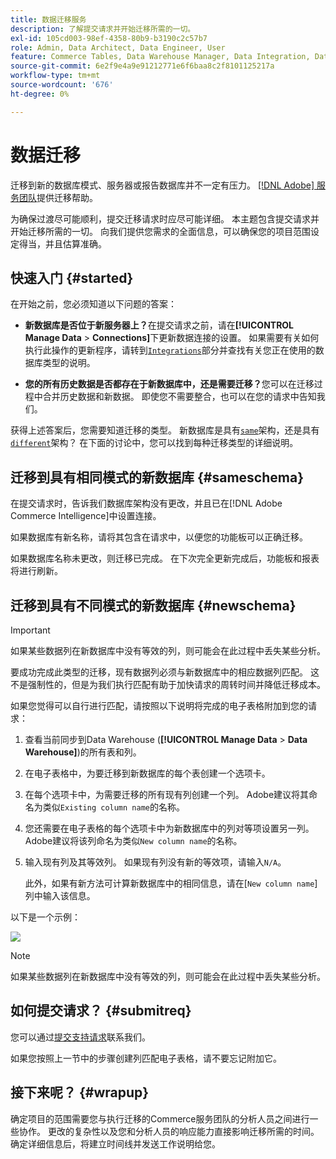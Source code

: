 ```yaml
---
title: 数据迁移服务
description: 了解提交请求并开始迁移所需的一切。
exl-id: 105cd003-98ef-4358-80b9-b3190c2c57b7
role: Admin, Data Architect, Data Engineer, User
feature: Commerce Tables, Data Warehouse Manager, Data Integration, Data Import/Export
source-git-commit: 6e2f9e4a9e91212771e6f6baa8c2f8101125217a
workflow-type: tm+mt
source-wordcount: '676'
ht-degree: 0%

---
```


# 数据迁移

迁移到新的数据库模式、服务器或报告数据库并不一定有压力。 [[!DNL Adobe] 服务团队](https://experienceleague.adobe.com/docs/commerce-knowledge-base/kb/troubleshooting/miscellaneous/mbi-service-policies.html?lang=zh-Hans)提供迁移帮助。

为确保过渡尽可能顺利，提交迁移请求时应尽可能详细。 本主题包含提交请求并开始迁移所需的一切。 向我们提供您需求的全面信息，可以确保您的项目范围设定得当，并且估算准确。

## 快速入门 {#started}

在开始之前，您必须知道以下问题的答案：

* **新数据库是否位于新服务器上？**&#x200B;在提交请求之前，请在&#x200B;**[!UICONTROL Manage Data** > **Connections]**&#x200B;下更新数据连接的设置。 如果需要有关如何执行此操作的更新程序，请转到[`Integrations`](../integrations/integrations.md)部分并查找有关您正在使用的数据库类型的说明。

* **您的所有历史数据是否都存在于新数据库中，还是需要迁移？**&#x200B;您可以在迁移过程中合并历史数据和新数据。 即使您不需要整合，也可以在您的请求中告知我们。

获得上述答案后，您需要知道迁移的类型。 新数据库是具有[`same`](#sameschema)架构，还是具有[`different`](#newschema)架构？ 在下面的讨论中，您可以找到每种迁移类型的详细说明。

## 迁移到具有相同模式的新数据库 {#sameschema}

在提交请求时，告诉我们数据库架构没有更改，并且已在[!DNL Adobe Commerce Intelligence]中设置连接。

如果数据库有新名称，请将其包含在请求中，以便您的功能板可以正确迁移。

如果数据库名称未更改，则迁移已完成。 在下次完全更新完成后，功能板和报表将进行刷新。

## 迁移到具有不同模式的新数据库 {#newschema}

>[!IMPORTANT]
>
>如果某些数据列在新数据库中没有等效的列，则可能会在此过程中丢失某些分析。

要成功完成此类型的迁移，现有数据列必须与新数据库中的相应数据列匹配。 这不是强制性的，但是为我们执行匹配有助于加快请求的周转时间并降低迁移成本。

如果您觉得可以自行进行匹配，请按照以下说明将完成的电子表格附加到您的请求：

1. 查看当前同步到Data Warehouse (**[!UICONTROL Manage Data** > **Data Warehouse]**)的所有表和列。

1. 在电子表格中，为要迁移到新数据库的每个表创建一个选项卡。

1. 在每个选项卡中，为需要迁移的所有现有列创建一个列。 Adobe建议将其命名为类似`Existing column name`的名称。

1. 您还需要在电子表格的每个选项卡中为新数据库中的列对等项设置另一列。 Adobe建议将该列命名为类似`New column name`的名称。

1. 输入现有列及其等效列。 如果现有列没有新的等效项，请输入`N/A`。

   此外，如果有新方法可计算新数据库中的相同信息，请在[`New column name`]列中输入该信息。

以下是一个示例：

![](../../../assets/Migration_Spreadsheet.png)

>[!NOTE]
>
>如果某些数据列在新数据库中没有等效的列，则可能会在此过程中丢失某些分析。

## 如何提交请求？ {#submitreq}

您可以通过[提交支持请求](https://experienceleague.adobe.com/docs/commerce-knowledge-base/kb/troubleshooting/miscellaneous/mbi-service-policies.html?lang=zh-Hans)联系我们。

如果您按照上一节中的步骤创建列匹配电子表格，请不要忘记附加它。

## 接下来呢？ {#wrapup}

确定项目的范围需要您与执行迁移的Commerce服务团队的分析人员之间进行一些协作。 更改的复杂性以及您和分析人员的响应能力直接影响迁移所需的时间。 确定详细信息后，将建立时间线并发送工作说明给您。
